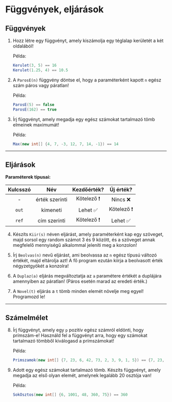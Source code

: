 # Függvények, eljárások

## Függvények

1. Hozz létre egy függvényt, amely kiszámolja egy téglalap kerületét a két oldalából!

    Példa:
    ```cs
    Kerulet(3, 5) == 16
    Kerulet(1.25, 4) == 10.5
    ```

2. A `ParosE(n)` függvény döntse el, hogy a paraméterként kapott `n` egész szám páros vagy páratlan!

    Példa:
    ```cs
    ParosE(5) == false
    ParosE(162) == true
    ```

3. Írj függvényt, amely megadja egy egész számokat tartalmazó tömb elmeinek maximumát!
    
    Példa:
    ``` cs
    Max(new int[] {4, 7, -3, 12, 7, 14, -1}) == 14
    ```

---

## Eljárások

**Paraméterek típusai:**
<div align="center">

| Kulcsszó |      Név       | Kezdőérték? | Új érték?  |
| :------: | :------------: | :---------: | :--------: |
|    -     | érték szerinti | Kötelező ❗  |  Nincs ❌   |
|  `out`   |    kimeneti    |   Lehet ✅   | Kötelező ❗ |
|  `ref`   |  cím szerinti  | Kötelező ❗  |  Lehet ✅   |

</div>

4. Készíts `Kiir(s)` néven eljárást, amely paraméterként kap egy szöveget, majd sorsol egy random számot 3 és 9 között, és a szöveget annak megfelelő mennyiségű alkalommal jeleníti meg a konzolon!

5. Írj `Beolvas(n)` nevű eljárást, ami beolvassa az `n` egész típusú változó értékét, majd eltárolja azt! A fő program ezután kiírja a beolvasott érték négyzetgyökét a konzolra!

6. A `Duplaz(a)` eljárás megváltoztatja az `a` paramétere értékét a duplájára amennyiben az páratlan! (Páros esetén marad az eredeti érték.)

7. A `Novel(t)` eljárás a `t` tömb minden elemét növelje meg egyel! Programozd le!

---

## Számelmélet

8. Írj függvényt, amely egy `p` pozitív egész számról eldönti, hogy prímszám-e! Használd fel a függvényt arra, hogy egy számokat tartalmazó tömbből kiválogasd a prímszámokat!

    Példa:
    ``` cs
    Primszamok(new int[] {7, 23, 6, 42, 73, 2, 3, 9, 1, 5}) == {7, 23, 73, 2, 3, 5}
    ```

9. Adott egy egész számokat tartalmazó tömb. Készíts függvényt, amely megadja az első olyan elemét, amelynek legalább 20 osztója van!

    Példa:
    ```cs
    SokOsztos(new int[] {6, 1001, 48, 360, 75}) == 360
    ```
